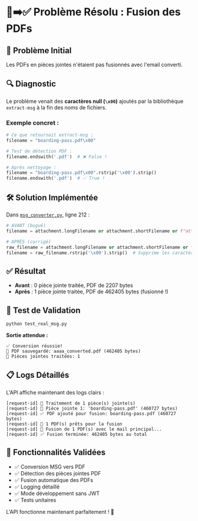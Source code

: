 # 🐛➡️✅ Problème Résolu : Fusion des PDFs

## 🎯 Problème Initial
Les PDFs en pièces jointes n'étaient pas fusionnés avec l'email converti.

## 🔍 Diagnostic
Le problème venait des **caractères null (`\x00`)** ajoutés par la bibliothèque `extract-msg` à la fin des noms de fichiers.

### Exemple concret :
```python
# Ce que retournait extract-msg :
filename = "boarding-pass.pdf\x00"

# Test de détection PDF :
filename.endswith('.pdf')  # ❌ False !

# Après nettoyage :
filename = "boarding-pass.pdf\x00".rstrip('\x00').strip()
filename.endswith('.pdf')  # ✅ True !
```

## 🛠️ Solution Implémentée
Dans [`msg_converter.py`](app/services/msg_converter.py), ligne 212 :

```python
# AVANT (bugué)
filename = attachment.longFilename or attachment.shortFilename or f"attachment_{i}"

# APRÈS (corrigé)
raw_filename = attachment.longFilename or attachment.shortFilename or f"attachment_{i}"
filename = raw_filename.rstrip('\x00').strip()  # Supprime les caractères null
```

## ✅ Résultat
- **Avant** : 0 pièce jointe traitée, PDF de 2207 bytes
- **Après** : 1 pièce jointe traitée, PDF de 462405 bytes (fusionné !)

## 🧪 Test de Validation
```bash
python test_real_msg.py
```

**Sortie attendue :**
```
✅ Conversion réussie!
📄 PDF sauvegardé: aaaa_converted.pdf (462405 bytes)
📎 Pièces jointes traitées: 1
```

## 📋 Logs Détaillés
L'API affiche maintenant des logs clairs :
```
[request-id] 📎 Traitement de 1 pièce(s) jointe(s)
[request-id] 📄 Pièce jointe 1: 'boarding-pass.pdf' (460727 bytes)
[request-id] ✅ PDF ajouté pour fusion: boarding-pass.pdf (460727 bytes)
[request-id] 🎯 1 PDF(s) prêts pour la fusion
[request-id] 🔄 Fusion de 1 PDF(s) avec le mail principal...
[request-id] ✅ Fusion terminée: 462405 bytes au total
```

## 🎉 Fonctionnalités Validées
- ✅ Conversion MSG vers PDF
- ✅ Détection des pièces jointes PDF
- ✅ Fusion automatique des PDFs
- ✅ Logging détaillé
- ✅ Mode développement sans JWT
- ✅ Tests unitaires

L'API fonctionne maintenant parfaitement ! 🚀